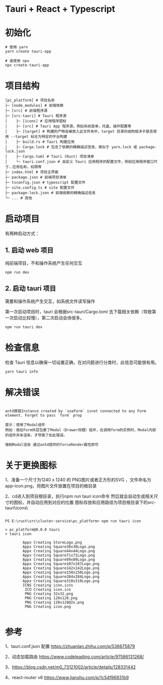 # Tauri + React + Typescript

# 初始化
```shell
# 使用 yarn
yarn create tauri-app

# 或使用 npx
npx create-tauri-app
```

# 项目结构

```text
[pc_platform] # 项目名称
├─ [node_modules] # 前端依赖
├─ [src] # 前端程序源
├─ [src-tauri] # Tauri 程序源
│    ├─ [icons] # 应用程序图标
│    ├─ [src] # Tauri App 程序源，例如系统菜单，托盘，插件配置等
│    ├─ [target] # 构建的产物会被放入此文件夹中，target 目录的结构取决于是否使用 --target 标志为特定的平台构建
│    ├─ build.rs # Tauri 构建应用
│    ├─ Cargo.lock # 包含了依赖的精确描述信息，类似于 yarn.lock 或 package-lock.json
│    ├─ Cargo.toml # Tauri (Rust) 项目清单
│    └─ tauri.conf.json # 自定义 Tauri 应用程序的配置文件，例如应用程序窗口尺寸，应用名称，权限等
├─ index.html # 项目主界面
├─ package.json # 前端项目清单
├─ tsconfig.json # typescript 配置文件
├─ vite.config.ts # vite 配置文件
├─ package-lock.json # 前端依赖的精确描述信息
└─ ... # 其他
```

# 启动项目

有两种启动方式：

## 1. 启动 web 项目

纯前端项目，不和操作系统产生任何交互
```shell
npm run dev
```

## 2. 启动 tauri 项目

需要和操作系统产生交互，如系统文件读写操作

第一次启动项目时，tauri 会根据src-tauri/Cargo.toml 去下载相关依赖（导致第一次启动比较慢），第二次启动会快很多。

```shell
npm run tauri dev
```

# 检查信息

检查 Tauri 信息以确保一切设置正确，在对问题进行分类时，此信息可能很有用。

```shell
yarn tauri info
```

# 解决错误
```text

antd报错Instance created by `useForm` isnot connected to any Form element. Forget to pass `form` prop

提示：使用了Modal组件
例如：我在Form外层包裹了Modal（Drawer同理）组件，在调用form的实例时，Modal内部的组件并未渲染，才导致了如此错误。

强制Modal渲染 通过antd提供的forceRender属性即可

```
# 关于更换图标

1、准备一个尺寸为1240 x 1240 的 PNG图片或者正方形的SVG ，文件命名为app-icon.png，将图片文件放置在项目的根目录

2、cd进入到项目根目录，执行npm run tauri icon命令 然后就会自动生成相关尺寸的图标，并自动应用到对应的位置 图标存放和应用路径为项目根目录下的src-tauri\icons\

```shell

PS E:\rust\src\cluster-service\pc_platform> npm run tauri icon

> pc_platform@0.0.0 tauri
> tauri icon

        Appx Creating StoreLogo.png
        Appx Creating Square30x30Logo.png
        Appx Creating Square44x44Logo.png
        Appx Creating Square71x71Logo.png
        Appx Creating Square89x89Logo.png
        Appx Creating Square107x107Logo.png
        Appx Creating Square142x142Logo.png
        Appx Creating Square150x150Logo.png
        Appx Creating Square284x284Logo.png
        Appx Creating Square310x310Logo.png
        ICNS Creating icon.icns
         ICO Creating icon.ico
         PNG Creating 32x32.png
         PNG Creating 128x128.png
         PNG Creating 128x128@2x.png
         PNG Creating icon.png


```

# 参考
1、tauri.conf.json 配置 https://zhuanlan.zhihu.com/p/536675879

2、动态加载路由 https://www.codeleading.com/article/97586131268/

3、https://blog.csdn.net/m0_73121002/article/details/128331442

4、react-router v6 https://www.jianshu.com/p/1c54f96831b9

